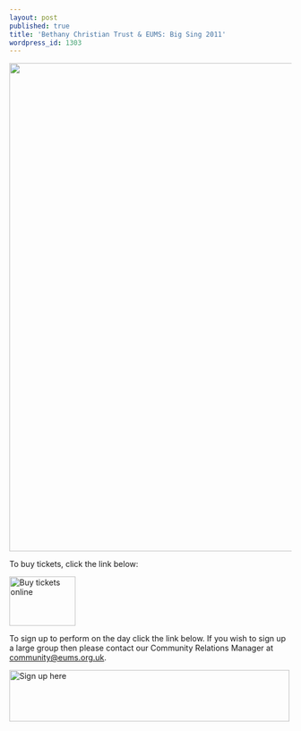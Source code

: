 ```yaml
---
layout: post
published: true
title: 'Bethany Christian Trust & EUMS: Big Sing 2011'
wordpress_id: 1303
---
```


<a title="buy tickets online" href="http://www.ticketsource.co.uk/date/29258"> <img src="{{ site.external_assets }}/posters/bigsing2011_poster.jpg" alt="" width="620" height="872" /></a>

To buy tickets, click the link below:

<a title="buy tickets online" href="http://www.ticketsource.co.uk/date/29258"> <img class="centred" src="http://www.ticketsource.co.uk/images/buyTickets/buyTickets-medium.png" alt="Buy tickets online" width="118" height="88" border="0" /></a>

To sign up to perform on the day click the link below. If you wish to sign up a large group then please contact our Community Relations Manager at <a title="Email us" href="mailto:community@eums.org.uk" target="_blank">community@eums.org.uk</a>.

<a title="Sign up here..." href="http://www.ticketsource.co.uk/date/28485"><img class="centred" src="http://eums.eusa.ed.ac.uk/wp-content/uploads/build/bigsing_signup.png" alt="Sign up here" width="500" height="92" /></a>
